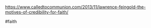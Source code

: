 
  
https://www.calledtocommunion.com/2013/11/lawrence-feingold-the-motives-of-credibility-for-faith/

#faith